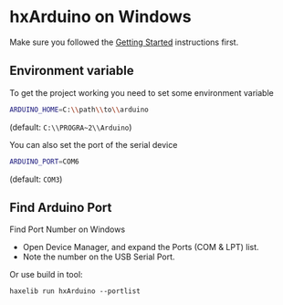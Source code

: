 # hxArduino on Windows

Make sure you followed the [Getting Started](getting_started.md) instructions first.

## Environment variable

To get the project working you need to set some environment variable

```bash
ARDUINO_HOME=C:\\path\\to\\arduino
```
(default: `C:\\PROGRA~2\\Arduino`)

You can also set the port of the serial device

```bash
ARDUINO_PORT=COM6
```
(default: `COM3`)


## Find Arduino Port

Find Port Number on Windows

- Open Device Manager, and expand the Ports (COM & LPT) list.
- Note the number on the USB Serial Port.


Or use build in tool:

`haxelib run hxArduino --portlist`

